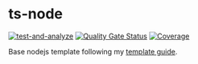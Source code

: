 # ts-node

[![test-and-analyze](https://github.com/mkvlrn/ts-node/actions/workflows/test-and-analyze.yml/badge.svg)](https://github.com/mkvlrn/ts-node/actions/workflows/test-and-analyze.yml) [![Quality Gate Status](https://sonarcloud.io/api/project_badges/measure?project=mkvlrn_ts-node&metric=alert_status)](https://sonarcloud.io/summary/overall?id=mkvlrn_ts-node) [![Coverage](https://sonarcloud.io/api/project_badges/measure?project=mkvlrn_ts-node&metric=coverage)](https://sonarcloud.io/summary/overall?id=mkvlrn_ts-node)

Base nodejs template following my [template guide](https://github.com/mkvlrn/typescript-templates).
